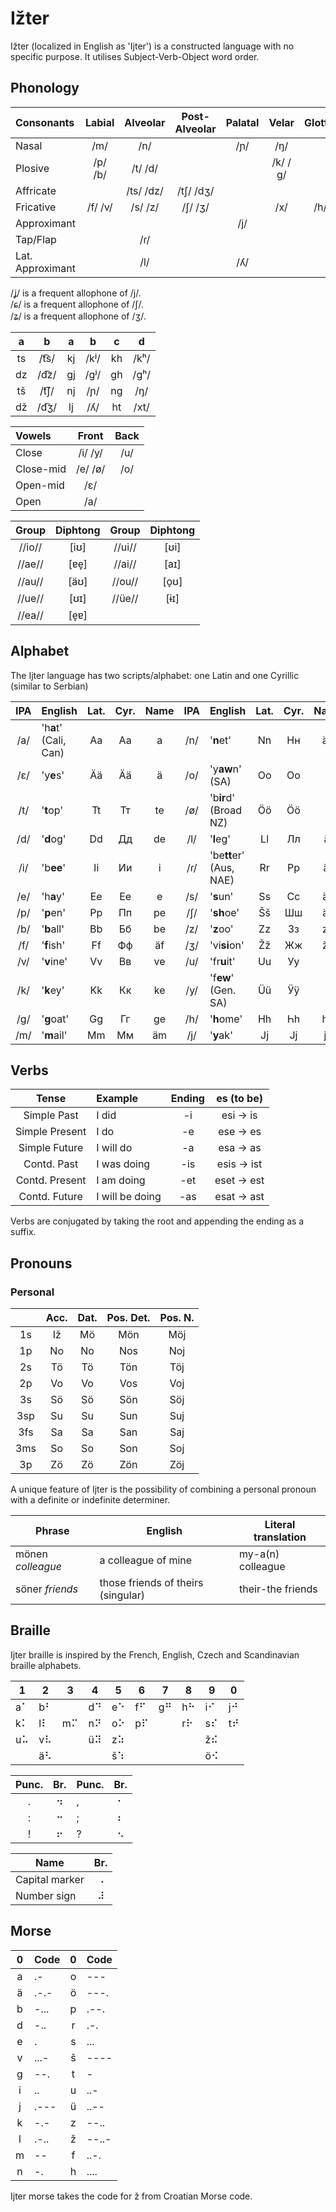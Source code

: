 # Ižter

Ižter (localized in English as 'Ijter') is a constructed language with no specific purpose.
It utilises Subject-Verb-Object word order.
## Phonology

| Consonants       | Labial  | Alveolar  | Post-Alveolar | Palatal | Velar | Glottal |
|:---------------- |:-------:|:---------:|:---------:|:---:|:-------:|:---:|
| Nasal            | /m/     | /n/       |           | /ɲ/ | /ŋ/     |     |
| Plosive          | /p/ /b/ | /t/ /d/   |           |     | /k/ /ɡ/ |     |
| Affricate        |         | /ts/ /dz/ | /tʃ/ /dʒ/ |     |         |     |
| Fricative        | /f/ /v/ | /s/ /z/   | /ʃ/ /ʒ/   |     | /x/     | /h/ |
| Approximant      |         |           |           | /j/ |         |     |
| Tap/Flap         |         | /ɾ/       |           |     |         |     |
| Lat. Approximant |         | /l/       |           | /ʎ/ |         |     |

/ʝ/ is a frequent allophone of /j/.  
/ɕ/ is a frequent allophone of /ʃ/.  
/ʑ/ is a frequent allophone of /ʒ/.

| a  | b    | a  | b    | c  | d    |
|:--:|:----:|:--:|:----:|:--:|:----:|
| ts | /t͡s/ | kj | /kʲ/ | kh | /kʰ/ |
| dz | /d͡z/ | gj | /gʲ/ | gh | /gʰ/ |
| tš | /t͡ʃ/ | nj | /ɲ/  | ng | /ŋ/  |
| dž | /d͡ʒ/ | lj | /ʎ/  | ht | /xt/ |

| Vowels    | Front   | Back |
|:--------- |:-------:|:----:|
| Close     | /i/ /y/ | /u/  |
| Close-mid | /e/ /ø/ | /o/  |
| Open-mid  | /ɛ/     |      |
| Open      | /a/     |      |

| Group  | Diphtong | Group  | Diphtong |
|:------:|:-----:|:------:|:-----:|
| //io// | \[iʊ] | //ui// | \[ʊi] |
| //ae// | \[ɐe̞] | //ai// | \[aɪ] |
| //au// | \[äʊ] | //ou// | \[o̞ʊ] |
| //ue// | \[ʊɪ] | //üe// | \[ɨɪ] |
| //ea// | \[e̞ɐ] |  |  |

## Alphabet
The Ijter language has two scripts/alphabet: one Latin and one Cyrillic (similar to Serbian)

| IPA | English               |Lat.|Cyr.|Name| IPA | English                 |Lat.|Cyr.|Name|
|:---:|:---                   |:--:|:--:|:--:|:---:|:---                     |:--:|:--:|:--:|
| /a/ | 'h**a**t' (Cali, Can) | Aa | Аа | a  | /n/ | '**n**et'               | Nn | Нн | än |
| /ɛ/ | 'y**e**s'             | Ää | Ӓӓ | ä  | /o/ | 'y**aw**n' (SA)         | Oo | Оо | o  |
| /t/ | '**t**op'             | Tt | Тт | te | /ø/ | 'b**ir**d' (Broad NZ)   | Öö | Ӧӧ | ö  |
| /d/ | '**d**og'             | Dd | Дд | de | /l/ | '**l**eg'               | Ll | Лл | äl |
| /i/ | 'b**ee**'             | Ii | Ии | i  | /ɾ/ | 'be**tt**er' (Aus, NAE) | Rr | Рр | är |
| /e/ | 'h**a**y'             | Ee | Ее | e  | /s/ | '**s**un'               | Ss | Сс | äs |
| /p/ | '**p**en'             | Pp | Пп | pe | /ʃ/ | '**sh**oe'              | Šš | Шш | äš |
| /b/ | '**b**all'            | Bb | Бб | be | /z/ | '**z**oo'               | Zz | Зз | ze |
| /f/ | '**f**ish'            | Ff | Фф | äf | /ʒ/ | 'vi**si**on'            | Žž | Жж | že |
| /v/ | '**v**ine'            | Vv | Вв | ve | /u/ | 'fr**u**it'             | Uu | Уу | u  |
| /k/ | '**k**ey'             | Kk | Кк | ke | /y/ | 'f**ew**' (Gen. SA)     | Üü | Ӱӱ | ü  |
| /g/ | '**g**oat'            | Gg | Гг | ge | /h/ | '**h**ome'              | Hh | Һһ | he |
| /m/ | '**m**ail'            | Mm | Мм | äm | /j/ | '**y**ak'               | Jj | Јј | je |



## Verbs

| Tense          | Example         | Ending | es (to be) |
|:---:           |:---             |:---:   | :---:      |
| Simple Past    | I did           | -i     | esi → is   |
| Simple Present | I do            | -e     | ese → es   |
| Simple Future  | I will do       | -a     | esa → as   |
| Contd. Past    | I was doing     | -is    | esis → ist |
| Contd. Present | I am doing      | -et    | eset → est |
| Contd. Future  | I will be doing | -as    | esat → ast |

Verbs are conjugated by taking the root and appending the ending as a suffix.

## Pronouns

### Personal

|     | Acc. | Dat. | Pos. Det. | Pos. N. |
|:---:|:---: |:---: |:---: |:---:|
| 1s  | Iž | Mö | Mön | Möj |
| 1p  | No | No | Nos | Noj |
| 2s  | Tö | Tö | Tön | Töj |
| 2p  | Vo | Vo | Vos | Voj |
| 3s  | Sö | Sö | Sön | Söj |
| 3sp | Su | Su | Sun | Suj |
| 3fs | Sa | Sa | San | Saj |
| 3ms | So | So | Son | Soj |
| 3p  | Zö | Zö | Zön | Zöj |

A unique feature of Ijter is the possibility of combining a personal pronoun with a definite or indefinite determiner.

| Phrase | English | Literal translation |
| --- | --- | --- |
| mönen _colleague_ | a colleague of mine                | my-a(n) colleague |
| söner _friends_   | those friends of theirs (singular) | their-the friends |

## Braille

Ijter braille is inspired by the French, English, Czech and Scandinavian braille alphabets.

| 1  | 2  | 3 | 4 | 5 | 6 | 7 | 8 | 9 | 0 |
| -  | -  | - | - | - | - | - | - | - | - |
| a⠁ | b⠃ |    | d⠙ | e⠑ | f⠋ | g⠛ | h⠓ | i⠊ | j⠚ |
| k⠅ | l⠇ | m⠍ | n⠝ | o⠕ | p⠏ |    | r⠗ | s⠎ | t⠞ |
| u⠥ | v⠧ |    | ü⠽ | z⠵ |     |    |    | ž⠮ |    |
|    | ä⠣ |    |     | š⠱ |    |    |    | ö⠪ |    |

| Punc. | Br. | Punc. | Br. |
|:-----:|:---:|:------|:---:|
| .     | ⠲   | ,     | ⠂  |
| :     | ⠒   | ;     | ⠆  |
| !     | ⠖   | ?     | ⠢  |

| Name     | Br. |
| ---      |:---:|
| Capital marker | ⠠ |
| Number sign    | ⠼ |

## Morse

| 0 | Code | 0 | Code |
|:-:|:---  |:-:|:---|
| a | .-   | o | ---  |
| ä | .-.- | ö | ---. |
| b | -... | p | .--. |
| d | -..  | r | .-.  |
| e | .    | s | ...  |
| v | ...- | š | ---- |
| g | --.  | t | -    |
| i | ..   | u | ..-  |
| j | .--- | ü | ..-- |
| k | -.-  | z | --.. |
| l | .-.. | ž | --..- |
| m | --   | f | ..-. |
| n | -.   | h | .... |

Ijter morse takes the code for ž from Croatian Morse code.
